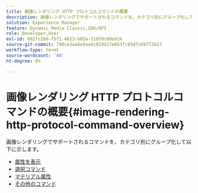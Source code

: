 ```yaml
---
title: 画像レンダリング HTTP プロトコルコマンドの概要
description: 画像レンダリングでサポートされるコマンドを、カテゴリ別にグループ化して以下に示します。
solution: Experience Manager
feature: Dynamic Media Classic,SDK/API
role: Developer,User
exl-id: 082fc1b6-f571-4613-b03a-318f0c80e924
source-git-commit: 790ce3aa4e9aadc019d17e663fc93d7c69772b23
workflow-type: tm+mt
source-wordcount: '44'
ht-degree: 0%

---
```


# 画像レンダリング HTTP プロトコルコマンドの概要{#image-rendering-http-protocol-command-overview}

画像レンダリングでサポートされるコマンドを、カテゴリ別にグループ化して以下に示します。

* [属性を表示](r-ir-view-attributes.md)
* [選択コマンド](r-ir-selection-commands.md)
* [マテリアル属性](r-ir-material-attributes.md)
* [その他のコマンド](r-ir-miscellaneous-commands.md)
